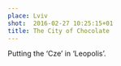 ```yaml
---
place: Lviv
shot:  2016-02-27 10:25:15+01
title: The City of Chocolate
---
```


Putting the ‘Cze’ in ‘Leopolis’.
